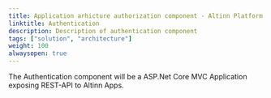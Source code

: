 ```yaml
---
title: Application arhicture authorization component - Altinn Platform
linktitle: Authentication
description: Description of authentication component
tags: ["solution", "architecture"]
weight: 100
alwaysopen: true
---
```


The Authentication component will be a ASP.Net Core MVC Application exposing REST-API to Altinn Apps.